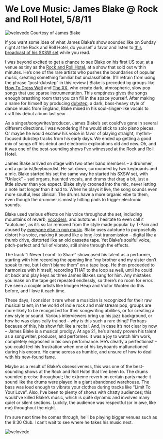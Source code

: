 # We Love Music: James Blake @ Rock and Roll Hotel, 5/8/11
![welovedc](/content/images/blake1_5705161789_o.jpg "blake1")
Courtesy of James Blake

If you want some idea of what James Blake’s show sounded like on Sunday night at the Rock and Roll Hotel, do yourself a favor and listen to [this broadcast of his SXSW set](http://www.npr.org/2011/04/07/134531765/sxsw-2011-james-blake-live-in-concert) while you read.

I was beyond excited to get a chance to see Blake on his first US tour, at a venue as tiny as the [Rock and Roll Hotel](http://www.rockandrollhoteldc.com/portal/), at a show that sold out within minutes. He’s one of the rare artists who pushes the boundaries of popular music, creating something familiar but unclassifiable. (I’ll refrain from using the phrase “post-dubstep” in this review.) Blake is preceded by groups like [How To Dress Well](http://howtodresswell.blogspot.com/) and [The XX](http://thexx.info/), who create dark, atmospheric, slow pop songs that use sparse instrumentation. This emptiness gives the songs enough breathing room that you can fill in the space yourself. After making a name for himself by producing [dubstep](http://vimeo.com/11396674), a dark, bass-heavy style of dance music from England, Blake mixed in his soul-singer-like vocals to craft his debut album last year.

As a singer/songwriter/producer, James Blake’s set could’ve gone in several different directions. I was wondering if he would stick to solo piano pieces. Or maybe he would eschew his voice in favor of playing straight, rhythm-focused dubstep tracks from his early days. We ended up getting a good mix of songs off his debut and electronic explorations old and new. Oh, and it was one of the best-sounding shows I’ve witnessed at the Rock and Roll Hotel.


James Blake arrived on stage with two other band members – a drummer, and a guitarist/keyboardist. He sat down, surrounded by two keyboards and a mic. Blake started his set the same way he started his SXSW set, with “Unluck” – sad organs, haunted vocals, and drums that drag a bit, just a little slower than you expect. Blake shyly crooned into the mic, never letting a note last longer than it had to. When he plays it live, the song sounds even more soulful, less clinical. The drums have a more organic vibe to them, even though the drummer is mostly hitting pads to trigger electronic sounds.

Blake used various effects on his voice throughout the set, including mountains of reverb, [vocoders](http://en.wikipedia.org/wiki/Vocoder), and autotune. I hesitate to even call it “autotune”, as it’s so far removed from the style made popular by T-Pain and abused by [everyone else in pop music](http://www.hometracked.com/2008/02/05/auto-tune-abuse-in-pop-music-10-examples/). Blake uses autotune to purposefully distort his voice, making it sound like a long-lost transmission – digital like a thumb drive, distorted like an old cassette tape. Yet Blake’s soulful voice, pitch-perfect and full of vibrato, still shine through the effects.

The track “I Never Learnt To Share” showcased his talent as a performer, starting with him recording the opening line “my brother and my sister don’t speak to me, but I don’t blame them” on a tape loop. He then proceeded to harmonize with himself, recording THAT to the loop as well, until he could sit back and play keys as three James Blakes sang for him. Any mistakes you make on the tape get repeated endlessly, so there’s no room for error. I’ve seen a couple artists like Imogen Heap and Victor Wooten do this before, and I love it each time.

These days, I consider it rare when a musician is recognized for their raw musical talent; in the world of indie rock and mainstream pop, groups are more likely to be recognized for their songwriting abilities, or for creating a new style or sound. Various interviewers bring up his jazz background, or how he was classically trained – why is this such a rare thing? Perhaps because of this, his show felt like a recital. And, in case it’s not clear by now – James Blake is a musical prodigy. At age 21, he’s already proven his talent as a songwriter, producer, and performer. It was a joy to watch him work, completely engrossed in his own performance. He’s clearly a perfectionist – you could feel his frustration when one of his keyboards malfunctioned during his encore. He came across as humble, and unsure of how to deal with his new-found fame.

Maybe as a result of Blake’s obsessiveness, this was one of the best-sounding shows at the Rock and Roll Hotel that I’ve been to. The drums sounded precise throughout; the extreme reverb on certain parts made it sound like the drums were played in a giant abandoned warehouse. The bass was loud enough to vibrate your clothes during tracks like “Limit To Your Love”. Also, I’ve been to plenty of shows with chatty audiences; this would’ve killed Blake’s music, which is quite dynamic and involves many quiet or silent sections. Luckily, the audience was respectful (or in awe, like me) throughout the night.

I’m sure next time he comes through, he’ll be playing bigger venues such as the 9:30 Club. I can’t wait to see where he takes his music next.

![welovedc](/content/images/blake-setlist_5705710444_o.jpg "Blake Setlist")